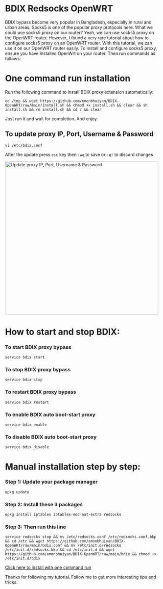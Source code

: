 # BDIX Redsocks OpenWRT
BDIX bypass become very popular in Bangladesh, especially in rural and urban areas. Socks5 is one of the popular proxy protocols here. What we could use socks5 proxy on our router? Yeah, we can use socks5 proxy on the OpenWRT router. However, I found a very rare tutorial about how to configure socks5 proxy on an OpenWRT router. With this tutorial, we can use it on our OpenWRT router easily. To install and configure socks5 proxy, ensure you have installed OpenWrt on your router. Then run commands as follows:

# One command run installation
Run the following command to install BDIX proxy extension automatically:
```
cd /tmp && wget https://github.com/emonbhuiyan/BDIX-OpenWRT/raw/main/install.sh && chmod +x install.sh && clear && sh install.sh && rm install.sh && cd / && clear
```
Just run it and wait for completion. And enjoy. <!-- [Click here to learn step by step manual installation](#manual-installation-step-by-step) -->

## To update proxy IP, Port, Username & Password
```
vi /etc/bdix.conf
```
After the update press `esc` key then `:wq` to save or `:q!` to discard changes

<img src="https://i.imgur.com/SPPiuBd.png" alt="Update proxy IP, Port, Username & Password" width="500"/>

# How to start and stop BDIX:

### To start BDIX proxy bypass
```
service bdix start
```

### To stop BDIX proxy bypass
```
service bdix stop
```

### To restart BDIX proxy bypass
```
service bdix restart
```

### To enable BDIX auto boot-start proxy
```
service bdix enable
```

### To disable BDIX auto boot-start proxy
```
service bdix disable
```

Manual installation step by step:
=
### Step 1: Update your package manager
```
opkg update
```

### Step 2: Install these 3 packages
```
opkg install iptables iptables-mod-nat-extra redsocks
```

### Step 3: Then run this line
```
service redsocks stop && mv /etc/redsocks.conf /etc/redsocks.conf.bkp && cd /etc && wget https://github.com/emonbhuiyan/BDIX-OpenWRT/raw/main/bdix.conf && mv /etc/init.d/redsocks /etc/init.d/redsocks.bkp && cd /etc/init.d && wget https://github.com/emonbhuiyan/BDIX-OpenWRT/raw/main/bdix && chmod +x /etc/init.d/bdix
```
[Click here to install with one command run](#one-command-run-installation)

Thanks for following my tutorial. Follow me to get more interesting tips and tricks.
